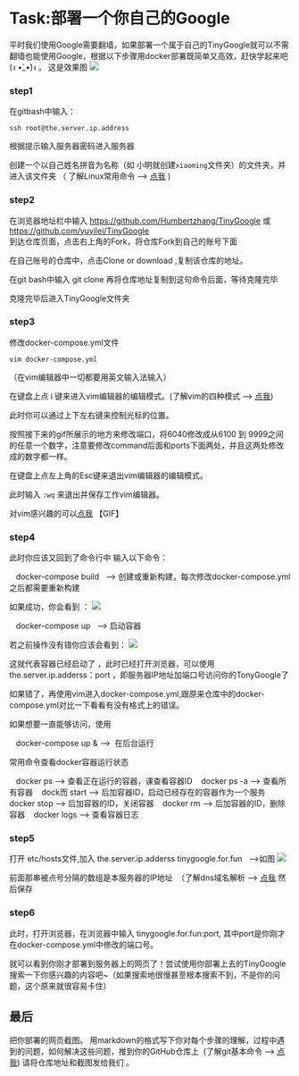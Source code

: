 


# Task:部署一个你自己的Google

平时我们使用Google需要翻墙，如果部署一个属于自己的TinyGoogle就可以不需翻墙也能使用Google，根据以下步骤用docker部署既简单又高效，赶快学起来吧(ง •̀_•́)ง 。 
这是效果图 ![](https://github.com/yuyilei/TinyGoogle/blob/master/picture/屏幕快照%202017-07-27%2015.49.57.png)
### step1
在gitbash中输入：

    ssh root@the.server.ip.address

根据提示输入服务器密码进入服务器

创建一个以自己姓名拼音为名称（如 小明就创建`xiaoming`文件夹）的文件夹，并进入该文件夹 （ 了解Linux常用命令 --> [点我](http://blog.csdn.net/ljianhui/article/details/11100625/) ) 

### step2
在浏览器地址栏中输入 https://github.com/Humbertzhang/TinyGoogle 或 https://github.com/yuyilei/TinyGoogle   
到达仓库页面，点击右上角的Fork，将仓库Fork到自己的账号下面 

在自己账号的仓库中，点击Clone or download ,复制该仓库的地址。

在git bash中输入
git clone 再将仓库地址复制到这句命令后面，等待克隆完毕

克隆完毕后进入TinyGoogle文件夹

### step3
修改docker-compose.yml文件

    vim docker-compose.yml
（在vim编辑器中一切都要用英文输入法输入）

在键盘上点 i 键来进入vim编辑器的编辑模式。(了解vim的四种模式 --> [点我](http://www.cnblogs.com/zzqcn/p/4619012.html))

此时你可以通过上下左右键来控制光标的位置。

按照接下来的gif所展示的地方来修改端口，将6040修改成从6100 到 9999之间的任意一个数字，注意要修改command后面和ports下面两处，并且这两处修改成的数字都一样。

在键盘上点左上角的Esc键来退出vim编辑器的编辑模式。

此时输入 `:wq` 来退出并保存工作vim编辑器。

对vim感兴趣的可以[点我](http://www.jianshu.com/p/5767c86ffa25)
【GIF】
### step4
此时你应该又回到了命令行中
输入以下命令：

    docker-compose build   --> 创建或重新构建，每次修改docker-compose.yml之后都需要重新构建 

如果成功，你会看到 ： 
![](https://github.com/yuyilei/TinyGoogle/blob/master/picture/屏幕快照%202017-07-27%2017.02.57.png)

    docker-compose up   --> 启动容器  
    
若之前操作没有错你应该会看到：
![](https://github.com/yuyilei/TinyGoogle/blob/master/picture/屏幕快照%202017-07-27%2017.04.18.png) 

这就代表容器已经启动了 ，此时已经打开浏览器，可以使用 the.server.ip.adderss：port ，即服务器IP地址加端口号访问你的TonyGoogle了

如果错了，再使用vim进入docker-compose.yml,跟原来仓库中的docker-compose.yml对比一下看看有没有格式上的错误。 

如果想要一直能够访问，使用 
    
    docker-compose up &  -->  在后台运行 

常用命令查看docker容器运行状态  

    docker ps --> 查看正在运行的容器，课查看容器ID
    docker ps -a --> 查看所有容器 
    dock而 start <ID> --> 后加容器ID，启动已经存在的容器作为一个服务
    docker stop <ID> --> 后加容器的ID，关闭容器 
    docker rm <ID> --> 后加容器的ID，删除容器 
    docker logs <ID> --> 查看容器日志 

### step5 

打开 etc/hosts文件,加入 the.server.ip.adderss tinygoogle.for.fun    -->如图 ![](https://github.com/yuyilei/TinyGoogle/blob/master/picture/屏幕快照%202017-07-27%2016.41.56.png)   

前面那串被点号分隔的数组是本服务器的IP地址  （了解dns域名解析 --> [点我](http://blog.chinaunix.net/uid-28216282-id-3757849.html) 
然后保存 

### step6
此时，打开浏览器，在浏览器中输入 tinygoogle.for.fun:port,
其中port是你刚才在docker-compose.yml中修改的端口号。


就可以看到你刚才部署到服务器上的网页了！尝试使用你部署上去的TinyGoogle搜索一下你感兴趣的内容吧~（如果搜索地很慢甚至根本搜索不到，不是你的问题，这个原来就很容易卡住）

## 最后 
把你部署的网页截图。
用markdown的格式写下你对每个步骤的理解，过程中遇到的问题，如何解决这些问题，推到你的GitHub仓库上  (了解git基本命令 --> [点我](http://www.ruanyifeng.com/blog/2015/12/git-cheat-sheet.html))
请将仓库地址和截图发给我们 。
